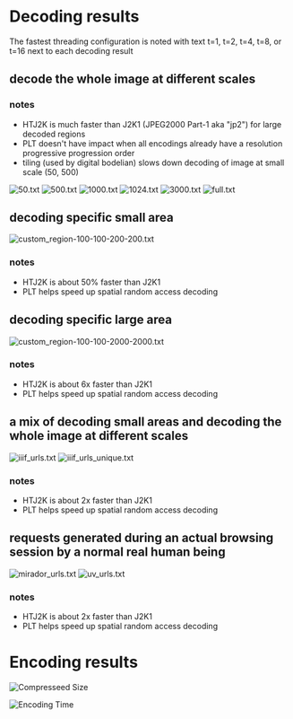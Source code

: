 

# Decoding results
The fastest threading configuration is noted with text t=1, t=2, t=4, t=8, or t=16 next to each decoding result

## decode the whole image at different scales
### notes
- HTJ2K is much faster than J2K1 (JPEG2000 Part-1 aka "jp2") for large decoded regions
- PLT doesn't have impact when all encodings already have a resolution progressive progression order
- tiling (used by digital bodelian) slows down decoding of image at small scale (50, 500)  

![50.txt](plots/2023-05-29-decoding.50.txt.decoding_time_in_seconds.png)
![500.txt](plots/2023-05-29-decoding.500.txt.decoding_time_in_seconds.png)
![1000.txt](plots/2023-05-29-decoding.1000.txt.decoding_time_in_seconds.png)
![1024.txt](plots/2023-05-29-decoding.1024.txt.decoding_time_in_seconds.png)
![3000.txt](plots/2023-05-29-decoding.3000.txt.decoding_time_in_seconds.png)
![full.txt](plots/2023-05-29-decoding.full.txt.decoding_time_in_seconds.png)

## decoding specific small area
![custom_region-100-100-200-200.txt](plots/2023-05-29-decoding.custom_region-100-100-200-200.txt.decoding_time_in_seconds.png)

### notes
- HTJ2K is about 50% faster than J2K1
- PLT helps speed up spatial random access decoding

## decoding specific large area
![custom_region-100-100-2000-2000.txt](plots/2023-05-29-decoding.custom_region-100-100-2000-2000.txt.decoding_time_in_seconds.png)
### notes
- HTJ2K is about 6x faster than J2K1
- PLT helps speed up spatial random access decoding

## a mix of decoding small areas and decoding the whole image at different scales
![iiif_urls.txt](plots/2023-05-29-decoding.iiif_urls.txt.decoding_time_in_seconds.png)
![iiif_urls_unique.txt](plots/2023-05-29-decoding.iiif_urls_unique.txt.decoding_time_in_seconds.png)

### notes
- HTJ2K is about 2x faster than J2K1
- PLT helps speed up spatial random access decoding

## requests generated during an actual browsing session by a normal real human being
![mirador_urls.txt](plots/2023-05-29-decoding.mirador_urls.txt.decoding_time_in_seconds.png)
![uv_urls.txt](plots/2023-05-29-decoding.uv_urls.txt.decoding_time_in_seconds.png)

### notes
- HTJ2K is about 2x faster than J2K1
- PLT helps speed up spatial random access decoding

# Encoding results
![Compresseed Size](plots/2023-05-28-encoding.compressed_size_in_gigabytes.png)

![Encoding Time](plots/2023-05-28-encoding.encoding_time_in_seconds.png)
